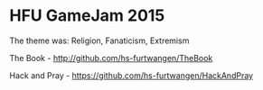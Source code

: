 # HFU GameJam 2015
The theme was: Religion, Fanaticism, Extremism

The Book - http://github.com/hs-furtwangen/TheBook

Hack and Pray - https://github.com/hs-furtwangen/HackAndPray
